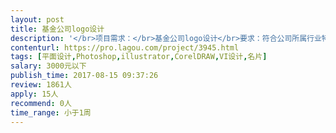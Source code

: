 ```yaml
---                
layout: post       
title: 基金公司logo设计           
description: '</br>项目需求：</br>基金公司logo设计</br>要求：符合公司所属行业特点，体现业务特性。</br>价格：￥1000</br>'     
contenturl: https://pro.lagou.com/project/3945.html      
tags: [平面设计,Photoshop,illustrator,CorelDRAW,VI设计,名片]            
salary: 3000元以下          
publish_time: 2017-08-15 09:37:26         
review: 1861人                   
apply: 15人                   
recommend: 0人                   
time_range: 小于1周              
---                 
```

